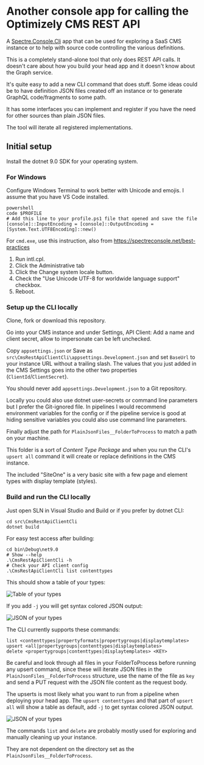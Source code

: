 # Another console app for calling the Optimizely CMS REST API

A [Spectre.Console.Cli](https://spectreconsole.net/best-practices) app that can be used for exploring a SaaS CMS instance or to help with source code controlling the various definitions.

This is a completely stand-alone tool that only does REST API calls. It doesn't care about how you build your head app and it doesn't know about the Graph service.

It's quite easy to add a new CLI command that does stuff. Some ideas could be to have definition JSON files created off an instance or to generate GraphQL code/fragments to some path.

It has some interfaces you can implement and register if you have the need for other sources than plain JSON files.

The tool will iterate all registered implementations.

## Initial setup

Install the dotnet 9.0 SDK for your operating system.

### For Windows

Configure Windows Terminal to work better with Unicode and emojis. I assume that you have VS Code installed.

```
powershell
code $PROFILE
# Add this line to your profile.ps1 file that opened and save the file
[console]::InputEncoding = [console]::OutputEncoding = [System.Text.UTF8Encoding]::new()
```

For `cmd.exe`, use this instruction, also from https://spectreconsole.net/best-practices 

1. Run intl.cpl.
2. Click the Administrative tab
3. Click the Change system locale button.
4. Check the "Use Unicode UTF-8 for worldwide language support" checkbox.
5. Reboot.

### Setup up the CLI locally

Clone, fork or download this repository.

Go into your CMS instance and under Settings, API Client: Add a name and client secret, allow to impersonate can be left unchecked.

Copy `appsettings.json` or Save as `src\CmsRestApiClientCli\appsettings.Development.json` and set `BaseUrl` to your instance URL without a trailing slash. The values that you just added in the CMS Settings goes into the other two properties (`ClientId`/`ClientSecret`).

You should never add `appsettings.Development.json` to a Git repository.

Locally you could also use dotnet user-secrets or command line parameters but I prefer the Git-ignored file. In pipelines I would recommend environment variables for the config or if the pipeline service is good at hiding sensitive variables you could also use command line parameters.

Finally adjust the path for `PlainJsonFiles__FolderToProcess` to match a path on your machine.

This folder is a sort of _Content Type Package_ and when you run the CLI's `upsert all` command it will create or replace definitions in the CMS instance.

The included "SiteOne" is a very basic site with a few page and element types with display template (styles).

### Build and run the CLI locally

Just open SLN in Visual Studio and Build or if you prefer by dotnet CLI:


```
cd src\CmsRestApiClientCli
dotnet build
```

For easy test access after building:

```
cd bin\Debug\net9.0
# Show --help
.\CmsRestApiClientCli -h
# Check your API client config
.\CmsRestApiClientCli list contenttypes
```

This should show a table of your types:

![Table of your types](https://raw.githubusercontent.com/krompaco/cms-rest-api-dotnet-client/refs/heads/main/docs/images/contenttypes-table.png)

If you add `-j` you will get syntax colored JSON output:

![JSON of your types](https://raw.githubusercontent.com/krompaco/cms-rest-api-dotnet-client/refs/heads/main/docs/images/contenttypes-json.png)

The CLI currently supports these commands:

```
list <contenttypes|propertyformats|propertygroups|displaytemplates>
upsert <all|propertygroups|contenttypes|displaytemplates>
delete <propertygroups|contenttypes|displaytemplates> <KEY>
```

Be careful and look through all files in your FolderToProcess before running any upsert command, since these will iterate JSON files in the `PlainJsonFiles__FolderToProcess` structure, use the name of the file as `key` and send a PUT request with the JSON file content as the request body.

The upserts is most likely what you want to run from a pipeline when deploying your head app. The `upsert contenttypes` and that part of `upsert all` will show a table as default, add `-j` to get syntax colored JSON output.

![JSON of your types](https://raw.githubusercontent.com/krompaco/cms-rest-api-dotnet-client/refs/heads/main/docs/images/upsert-all.png)

The commands `list` and `delete` are probably mostly used for exploring and manually cleaning up your instance.

They are not dependent on the directory set as the `PlainJsonFiles__FolderToProcess`.